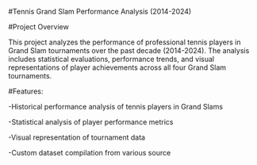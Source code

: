 #Tennis Grand Slam Performance Analysis (2014-2024)

#Project Overview

This project analyzes the performance of professional tennis players in Grand Slam tournaments over the past decade (2014-2024). The analysis includes statistical evaluations, performance trends, and visual representations of player achievements across all four Grand Slam tournaments.

#Features:

-Historical performance analysis of tennis players in Grand Slams

-Statistical analysis of player performance metrics

-Visual representation of tournament data

-Custom dataset compilation from various source
